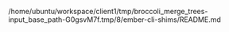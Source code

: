 /home/ubuntu/workspace/client1/tmp/broccoli_merge_trees-input_base_path-G0gsvM7f.tmp/8/ember-cli-shims/README.md